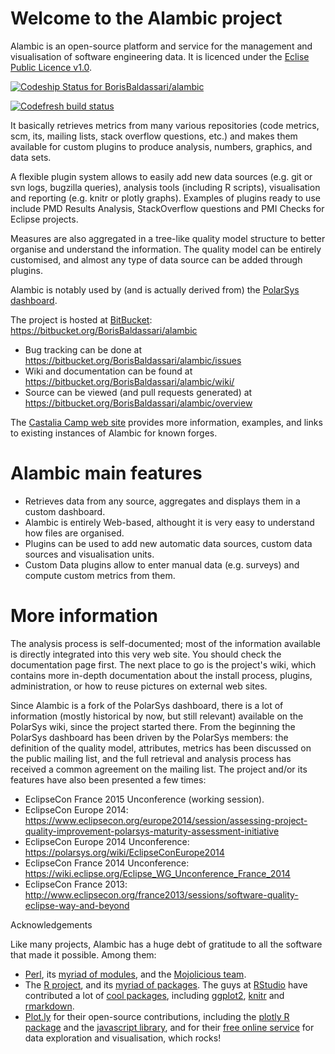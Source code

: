 # Welcome to the Alambic project

Alambic is an open-source platform and service for the management and visualisation of software engineering data. It is licenced under the [Eclise Public Licence v1.0](https://www.eclipse.org/legal/epl-v10.html).

[ ![Codeship Status for BorisBaldassari/alambic](https://app.codeship.com/projects/8f5ae970-a10d-0134-6d00-664a346b6816/status?branch=master)](https://app.codeship.com/projects/189806)

[![Codefresh build status]( https://g.codefresh.io/api/badges/build?repoOwner=BorisBaldassari&repoName=alambic&branch=master&pipelineName=alambic_test&accountName=BorisBaldassari&type=cf-1)]( https://g.codefresh.io/repositories/BorisBaldassari/alambic/builds?filter=trigger:build;branch:master;service:589ee0d5a567350100749f20~alambic_test)

It basically retrieves metrics from many various repositories (code metrics, scm, its, mailing lists, stack overflow questions, etc.) and makes them available for custom plugins to produce analysis, numbers, graphics, and data sets. 

A flexible plugin system allows to easily add new data sources (e.g. git or svn logs, bugzilla queries), analysis tools (including R scripts), visualisation and reporting (e.g. knitr or plotly graphs). Examples of plugins ready to use include PMD Results Analysis, StackOverflow questions and PMI Checks for Eclipse projects.

Measures are also aggregated in a tree-like quality model structure to better organise and understand the information. The quality model can be entirely customised, and almost any type of data source can be added through plugins. 

Alambic is notably used by (and is actually derived from) the [PolarSys dashboard](http://dashboard.polarsys.org).

The project is hosted at [BitBucket](http://bitbucket.org): https://bitbucket.org/BorisBaldassari/alambic

* Bug tracking can be done at https://bitbucket.org/BorisBaldassari/alambic/issues
* Wiki and documentation can be found at https://bitbucket.org/BorisBaldassari/alambic/wiki/
* Source can be viewed (and pull requests generated) at https://bitbucket.org/BorisBaldassari/alambic/overview

The [Castalia Camp web site](http://castalia.camp/alambic) provides more information, examples, and links to existing instances of Alambic for known forges.

# Alambic main features

* Retrieves data from any source, aggregates and displays them in a custom dashboard.
* Alambic is entirely Web-based, althought it is very easy to understand how files are organised. 
* Plugins can be used to add new automatic data sources, custom data sources and visualisation units.
* Custom Data plugins allow to enter manual data (e.g. surveys) and compute custom metrics from them.


# More information

The analysis process is self-documented; most of the information available is directly integrated into this very web site. You should check the documentation page first. The next place to go is the project's wiki, which contains more in-depth documentation about the install process, plugins, administration, or how to reuse pictures on external web sites.

Since Alambic is a fork of the PolarSys dashboard, there is a lot of information (mostly historical by now, but still relevant) available on the PolarSys wiki, since the project started there. From the beginning the PolarSys dashboard has been driven by the PolarSys members: the definition of the quality model, attributes, metrics has been discussed on the public mailing list, and the full retrieval and analysis process has received a common agreement on the mailing list. The project and/or its features have also been presented a few times:

* EclipseCon France 2015 Unconference (working session).
* EclipseCon Europe 2014: https://www.eclipsecon.org/europe2014/session/assessing-project-quality-improvement-polarsys-maturity-assessment-initiative
* EclipseCon Europe 2014 Unconference: https://polarsys.org/wiki/EclipseConEurope2014
* EclipseCon France 2014 Unconference: https://wiki.eclipse.org/Eclipse_WG_Unconference_France_2014
* EclipseCon France 2013: http://www.eclipsecon.org/france2013/sessions/software-quality-eclipse-way-and-beyond

Acknowledgements

Like many projects, Alambic has a huge debt of gratitude to all the software that made it possible. Among them:

* [Perl](http://perl.org/), its [myriad of modules](http://www.ctan.org/), and the [Mojolicious team](http://mojolicious.org/).
* The [R project](https://www.r-project.org/), and its [myriad of packages](https://cran.r-project.org/). The guys at [RStudio](https://www.rstudio.com/) have contributed a lot of [cool packages](https://www.rstudio.com/products/rpackages/), including [ggplot2](http://ggplot2.org/), [knitr](http://yihui.name/knitr/) and [rmarkdown](http://rmarkdown.rstudio.com/).
* [Plot.ly](http://plot.ly/) for their open-source contributions, including the [plotly R package](https://plot.ly/r/) and the [javascript library](https://plot.ly/javascript/), and for their [free online service](https://plot.ly/plot) for data exploration and visualisation, which rocks!